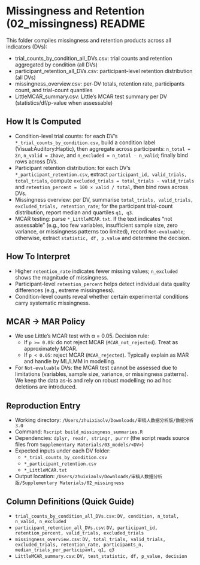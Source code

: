 # Missingness and Retention (02_missingness) README

This folder compiles missingness and retention products across all indicators (DVs):
- trial_counts_by_condition_all_DVs.csv: trial counts and retention aggregated by condition (all DVs)
- participant_retention_all_DVs.csv: participant-level retention distribution (all DVs)
- missingness_overview.csv: per-DV totals, retention rate, participants count, and trial-count quantiles
- LittleMCAR_summary.csv: Little’s MCAR test summary per DV (statistics/df/p-value when assessable)

## How It Is Computed
- Condition-level trial counts: for each DV’s `*_trial_counts_by_condition.csv`, build a condition label (Visual:Auditory:Haptic), then aggregate across participants: `n_total = Σn`, `n_valid = Σhave`, and `n_excluded = n_total - n_valid`; finally bind rows across DVs.
- Participant retention distribution: for each DV’s `*_participant_retention.csv`, extract `participant_id, valid_trials, total_trials`, compute `excluded_trials = total_trials - valid_trials` and `retention_percent = 100 × valid / total`, then bind rows across DVs.
- Missingness overview: per DV, summarise `total_trials, valid_trials, excluded_trials, retention_rate`; for the participant trial-count distribution, report median and quartiles `q1, q3`.
- MCAR testing: parse `*_LittleMCAR.txt`. If the text indicates “not assessable” (e.g., too few variables, insufficient sample size, zero variance, or missingness patterns too limited), record `Not-evaluable`; otherwise, extract `statistic, df, p.value` and determine the decision.

## How To Interpret
- Higher `retention_rate` indicates fewer missing values; `n_excluded` shows the magnitude of missingness.
- Participant-level `retention_percent` helps detect individual data quality differences (e.g., extreme missingness).
- Condition-level counts reveal whether certain experimental conditions carry systematic missingness.

## MCAR → MAR Policy
- We use Little’s MCAR test with α = 0.05. Decision rule:
  - If `p >= 0.05`: do not reject MCAR (`MCAR_not_rejected`). Treat as approximately MCAR.
  - If `p < 0.05`: reject MCAR (`MCAR_rejected`). Typically explain as MAR and handle by ML/LMM in modelling.
- For `Not-evaluable` DVs: the MCAR test cannot be assessed due to limitations (variables, sample size, variance, or missingness patterns). We keep the data as-is and rely on robust modelling; no ad hoc deletions are introduced.

## Reproduction Entry
- Working directory: `/Users/zhuixiaolv/Downloads/审稿人数据分析版/数据分析3.0`
- Command: `Rscript build_missingness_summaries.R`
- Dependencies: `dplyr, readr, stringr, purrr` (the script reads source files from `Supplementary Materials/03_models/<DV>`)
- Expected inputs under each DV folder:
  - `*_trial_counts_by_condition.csv`
  - `*_participant_retention.csv`
  - `*_LittleMCAR.txt`
- Output location: `/Users/zhuixiaolv/Downloads/审稿人数据分析版/Supplementary Materials/02_missingness`

## Column Definitions (Quick Guide)
- `trial_counts_by_condition_all_DVs.csv`: `DV, condition, n_total, n_valid, n_excluded`
- `participant_retention_all_DVs.csv`: `DV, participant_id, retention_percent, valid_trials, excluded_trials`
- `missingness_overview.csv`: `DV, total_trials, valid_trials, excluded_trials, retention_rate, participants_n, median_trials_per_participant, q1, q3`
- `LittleMCAR_summary.csv`: `DV, test_statistic, df, p_value, decision`
